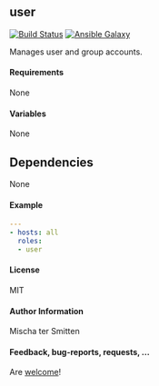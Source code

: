 ## user

[![Build Status](https://travis-ci.org/Oefenweb/ansible-user.svg?branch=master)](https://travis-ci.org/Oefenweb/ansible-user) [![Ansible Galaxy](http://img.shields.io/badge/ansible--galaxy-user-blue.svg)](https://galaxy.ansible.com/list#/roles/4391)

Manages user and group accounts.

#### Requirements

None

#### Variables

None

## Dependencies

None

#### Example

```yaml
---
- hosts: all
  roles:
  - user
```

#### License

MIT

#### Author Information

Mischa ter Smitten

#### Feedback, bug-reports, requests, ...

Are [welcome](https://github.com/Oefenweb/ansible-user/issues)!
